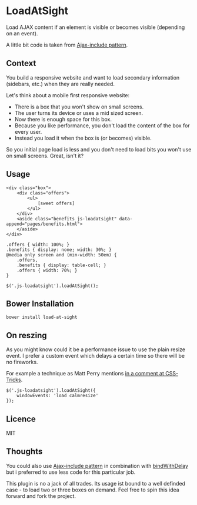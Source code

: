# LoadAtSight

Load AJAX content if an element is visible or becomes visible (depending on an event).

A little bit code is taken from [Ajax-include pattern](https://github.com/filamentgroup/Ajax-Include-Pattern/).

## Context
You build a responsive website and want to load secondary information (sidebars, etc.) when they are really needed.

Let's think about a mobile first responsive website:
 * There is a box that you won't show on small screens.
 * The user turns its device or uses a mid sized screen.
 * Now there is enough space for this box.
 * Because you like performance, you don't load the content of the box for every user.
 * Instead you load it when the box is (or becomes) visible.

So you initial page load is less and you don't need to load bits you won't use on small screens. Great, isn't it?

## Usage

    <div class="box">
        <div class="offers">
            <ul>
                [sweet offers]
            </ul>
        </div>
        <aside class="benefits js-loadatsight" data-append="pages/benefits.html">
        </aside>
    </div>

    .offers { width: 100%; }
    .benefits { display: none; width: 30%; }
    @media only screen and (min-width: 50em) {
        .offers,
        .benefits { display: table-cell; }
        .offers { width: 70%; }
    }

    $('.js-loadatsight').loadAtSight();

## Bower Installation
    bower install load-at-sight

## On reszing

As you might know could it be a performance issue to use the plain resize event. I prefer a custom event which delays a certain time so there will be no fireworks.

For example a technique as Matt Perry mentions [in a comment at CSS-Tricks](http://css-tricks.com/snippets/jquery/done-resizing-event/#comment-1585739).

    $('.js-loadatsight').loadAtSight({
        windowEvents: 'load calmresize'
    });

## Licence
MIT

## Thoughts

You could also use [Ajax-include pattern](https://github.com/filamentgroup/Ajax-Include-Pattern/) in combination with [bindWithDelay](https://github.com/bgrins/bindWithDelay/) but i preferred to use less code for this particular job.

This plugin is no a jack of all trades. Its usage ist bound to a well definded case - to load two or three boxes on demand. Feel free to spin this idea forward and fork the project.
